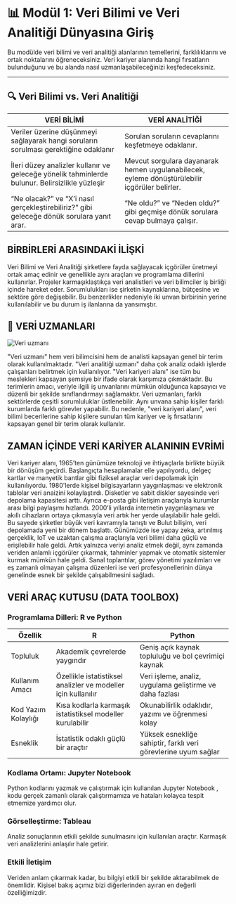 # 📊 Modül 1: Veri Bilimi ve Veri Analitiği Dünyasına Giriş

Bu modülde veri bilimi ve veri analitiği alanlarının temellerini, farklılıklarını ve ortak noktalarını öğreneceksiniz. Veri kariyer alanında hangi fırsatların bulunduğunu ve bu alanda nasıl uzmanlaşabileceğinizi keşfedeceksiniz.

---

## 🔍 Veri Bilimi vs. Veri Analitiği

| VERİ BİLİMİ                                                                                    | VERİ ANALİTİĞİ                                                                                |
| ---------------------------------------------------------------------------------------------- | --------------------------------------------------------------------------------------------- |
| Veriler üzerine düşünmeyi sağlayarak hangi soruların sorulması gerektiğine odaklanır           | Sorulan soruların cevaplarını keşfetmeye odaklanır.                                           |
| İleri düzey analizler kullanır ve geleceğe yönelik tahminlerde bulunur. Belirsizlikle yüzleşir | Mevcut sorgulara dayanarak hemen uygulanabilecek, eyleme dönüştürülebilir içgörüler belirler. |
| “Ne olacak?” ve “X’i nasıl gerçekleştirebiliriz?” gibi geleceğe dönük sorulara yanıt arar.     | “Ne oldu?” ve “Neden oldu?” gibi geçmişe dönük sorulara cevap bulmaya çalışır.                |

## BİRBİRLERİ ARASINDAKİ İLİŞKİ

Veri Bilimi ve Veri Analitiği şirketlere fayda sağlayacak içgörüler üretmeyi ortak amaç edinir ve genellikle aynı araçları ve programlama dillerini kullanırlar. Projeler karmaşıklaştıkça veri analistleri ve veri bilimciler iş birliği içinde hareket eder. Sorumlulukları ise şirketin kaynaklarına, bütçesine ve sektöre göre değişebilir. Bu benzerlikler nedeniyle iki unvan birbirinin yerine kullanılabilir ve bu durum iş ilanlarına da yansımıştır.

## 👥 VERİ UZMANLARI

![Veri uzmanı](../assets/images/resim1.png)

"Veri uzmanı" hem veri bilimcisini hem de analisti kapsayan genel bir terim olarak kullanılmaktadır. "Veri analitiği uzmanı" daha çok analiz odaklı işlerde çalışanları belirtmek için kullanılıyor. "Veri kariyeri alanı" ise tüm bu meslekleri kapsayan şemsiye bir ifade olarak karşımıza çıkmaktadır. Bu terimlerin amacı, veriyle ilgili iş unvanlarını mümkün olduğunca kapsayıcı ve düzenli bir şekilde sınıflandırmayı sağlamaktır.
Veri uzmanları, farklı sektörlerde çeşitli sorumluluklar üstlenebilir. Aynı unvana sahip kişiler farklı kurumlarda farklı görevler yapabilir. Bu nedenle, "veri kariyeri alanı", veri bilimi becerilerine sahip kişilere sunulan tüm kariyer ve iş fırsatlarını kapsayan genel bir terim olarak kullanılır.

## ZAMAN İÇİNDE VERİ KARİYER ALANININ EVRİMİ

Veri kariyer alanı, 1965’ten günümüze teknoloji ve ihtiyaçlarla birlikte büyük bir dönüşüm geçirdi. Başlangıçta hesaplamalar elle yapılıyordu, delgeç kartlar ve manyetik bantlar gibi fiziksel araçlar veri depolamak için kullanılıyordu. 1980'lerde kişisel bilgisayarların yaygınlaşması ve elektronik tablolar veri anaizini kolaylaştırdı. Disketler ve sabit diskler sayesinde veri depolama kapasitesi arttı. Ayrıca e-posta gibi iletişim araçlarıyla kurumlar arası bilgi paylaşımı hızlandı. 2000’li yıllarda internetin yaygınlaşması ve akıllı cihazların ortaya çıkmasıyla veri artık her yerde ulaşılabilir hale geldi. Bu sayede şirketler büyük veri kavramıyla tanıştı ve Bulut bilişim, veri depolamada yeni bir dönem başlattı. Günümüzde ise yapay zeka, artırılmış gerçeklik, IoT ve uzaktan çalışma araçlarıyla veri bilimi daha güçlü ve erişilebilir hale geldi. Artık yalnızca veriyi analiz etmek değil, aynı zamanda veriden anlamlı içgörüler çıkarmak, tahminler yapmak ve otomatik sistemler kurmak mümkün hale geldi. Sanal toplantılar, görev yönetimi yazılımları ve eş zamanlı olmayan çalışma düzenleri ise veri profesyonellerinin dünya genelinde esnek bir şekilde çalışabilmesini sağladı.

## VERİ ARAÇ KUTUSU (DATA TOOLBOX)

### Programlama Dilleri: R ve Python

| Özellik             | R                                                             | Python                                                         |
| ------------------- | ------------------------------------------------------------- | -------------------------------------------------------------- |
| Topluluk            | Akademik çevrelerde yaygındır                                 | Geniş açık kaynak topluluğu ve bol çevrimiçi kaynak            |
| Kullanım Amacı      | Özellikle istatistiksel analizler ve modeller için kullanılır | Veri işleme, analiz, uygulama geliştirme ve daha fazlası       |
| Kod Yazım Kolaylığı | Kısa kodlarla karmaşık istatistiksel modeller kurulabilir     | Okunabilirlik odaklıdır, yazımı ve öğrenmesi kolay             |
| Esneklik            | İstatistik odaklı güçlü bir araçtır                           | Yüksek esnekliğe sahiptir, farklı veri görevlerine uyum sağlar |

### Kodlama Ortamı: Jupyter Notebook

Python kodlarını yazmak ve çalıştırmak için kullanılan Jupyter Notebook , kodu gerçek zamanlı olarak çalıştırmamıza ve hataları kolayca tespit etmemize yardımcı olur.

### Görselleştirme: Tableau

Analiz sonuçlarının etkili şekilde sunulmasını için kullanılan araçtır. Karmaşık veri analizlerini anlaşılır hale getirir.

### Etkili İletişim

Veriden anlam çıkarmak kadar, bu bilgiyi etkili bir şekilde aktarabilmek de önemlidir. Kişisel bakış açımız bizi diğerlerinden ayıran en değerli özelliğimizdir.
